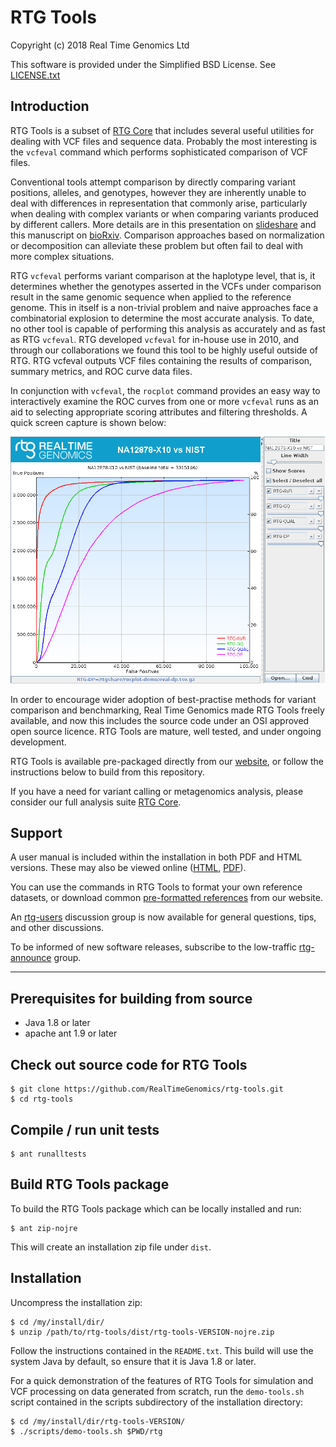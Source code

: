 # RTG Tools

Copyright (c) 2018 Real Time Genomics Ltd

This software is provided under the Simplified BSD License. See
[LICENSE.txt](LICENSE.txt)

## Introduction

RTG Tools is a subset of
[RTG Core](https://github.com/RealTimeGenomics/rtg-core)
that includes several useful utilities for dealing with VCF files and
sequence data.  Probably the most interesting is the `vcfeval`
command which performs sophisticated comparison of VCF files.

Conventional tools attempt comparison by directly comparing variant
positions, alleles, and genotypes, however they are inherently unable
to deal with differences in representation that commonly arise,
particularly when dealing with complex variants or when comparing
variants produced by different callers.  More details are in this
presentation on
[slideshare](http://www.slideshare.net/GenomeInABottle/140127-rtg-vcfeval-vcf-comparison-tool)
and this manuscript on
[bioRxiv](http://biorxiv.org/content/early/2015/08/02/023754).
Comparison approaches based on normalization or decomposition can
alleviate these problem but often fail to deal with more complex
situations.

RTG `vcfeval` performs variant comparison at the haplotype level, that
is, it determines whether the genotypes asserted in the VCFs under
comparison result in the same genomic sequence when applied to the
reference genome.  This in itself is a non-trivial problem and naive
approaches face a combinatorial explosion to determine the most
accurate analysis.  To date, no other tool is capable of performing
this analysis as accurately and as fast as RTG `vcfeval`.  RTG
developed `vcfeval` for in-house use in 2010, and through our
collaborations we found this tool to be highly useful outside of
RTG. RTG vcfeval outputs VCF files containing the results of
comparison, summary metrics, and ROC curve data files.

In conjunction with `vcfeval`, the `rocplot` command provides an easy
way to interactively examine the ROC curves from one or more `vcfeval`
runs as an aid to selecting appropriate scoring attributes and
filtering thresholds. A quick screen capture is shown below:

![rocplot-screencap](rocplot-screencap.gif)

In order to encourage wider adoption of best-practise methods for
variant comparison and benchmarking, Real Time Genomics made RTG Tools
freely available, and now this includes the source code under an OSI
approved open source licence.  RTG Tools are mature, well tested, and
under ongoing development.

RTG Tools is available pre-packaged directly from our
[website](http://realtimegenomics.com/products/rtg-tools/), or follow
the instructions below to build from this repository.

If you have a need for variant calling or metagenomics analysis,
please consider our full analysis suite
[RTG Core](http://realtimegenomics.com/products/rtg-core/).


## Support

A user manual is included within the installation in both PDF and HTML
versions. These may also be viewed
online ([HTML](https://cdn.rawgit.com/RealTimeGenomics/rtg-tools/master/installer/resources/tools/RTGOperationsManual/index.html),
[PDF](https://cdn.rawgit.com/RealTimeGenomics/rtg-tools/master/installer/resources/tools/RTGOperationsManual.pdf)).

You can use the commands in RTG Tools to format your own reference
datasets, or download common
[pre-formatted references](http://realtimegenomics.com/news/pre-formatted-reference-datasets/)
from our website.

An
[rtg-users](https://groups.google.com/a/realtimegenomics.com/forum/#!forum/rtg-users)
discussion group is now available for general questions, tips, and
other discussions.

To be informed of new software releases, subscribe to the low-traffic
[rtg-announce](https://groups.google.com/a/realtimegenomics.com/forum/#!forum/rtg-announce)
group.

---

## Prerequisites for building from source

* Java 1.8 or later
* apache ant 1.9 or later

## Check out source code for RTG Tools

    $ git clone https://github.com/RealTimeGenomics/rtg-tools.git
    $ cd rtg-tools

## Compile / run unit tests

    $ ant runalltests

## Build RTG Tools package

To build the RTG Tools package which can be locally installed and run:

    $ ant zip-nojre

This will create an installation zip file under `dist`.

## Installation

Uncompress the installation zip:

    $ cd /my/install/dir/
    $ unzip /path/to/rtg-tools/dist/rtg-tools-VERSION-nojre.zip

Follow the instructions contained in the `README.txt`. This build will
use the system Java by default, so ensure that it is Java 1.8 or
later.

For a quick demonstration of the features of RTG Tools for simulation
and VCF processing on data generated from scratch, run the
`demo-tools.sh` script contained in the scripts subdirectory of the
installation directory:

    $ cd /my/install/dir/rtg-tools-VERSION/
    $ ./scripts/demo-tools.sh $PWD/rtg

